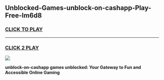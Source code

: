 
## Unblocked-Games-unblock-on-cashapp-Play-Free-lm6d8
<h3>
<a href="https://premium76.site?title=unblock-on-cashapp&ref=21A">CLICK TO PLAY</a></h3>
<hr>

<h3>
<a href="https://premium76.site?title=unblock-on-cashapp&ref=21A">CLICK 2 PLAY</a>
  
</h3>

<a href="https://premium76.site?title=unblock-on-cashapp&ref=21A"><img src="https://clearcache.store/games.png"></a>


**unblock-on-cashapp games unblocked: Your Gateway to Fun and Accessible Online Gaming**
